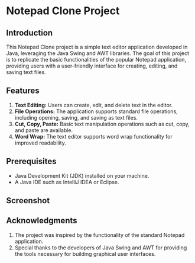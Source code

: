 # Notepad Clone Project

## Introduction

This Notepad Clone project is a simple text editor application developed in Java, leveraging the Java Swing and AWT libraries. The goal of this project is to replicate the basic functionalities of the popular Notepad application, providing users with a user-friendly interface for creating, editing, and saving text files.

## Features

1. **Text Editing:** Users can create, edit, and delete text in the editor.
2. **File Operations:** The application supports standard file operations, including opening, saving, and saving as text files.
3. **Cut, Copy, Paste:** Basic text manipulation operations such as cut, copy, and paste are available.
4. **Word Wrap:** The text editor supports word wrap functionality for improved readability.
## Prerequisites

- Java Development Kit (JDK) installed on your machine.
- A Java IDE such as IntelliJ IDEA or Eclipse.

## Screenshot

## Acknowledgments
1. The project was inspired by the functionality of the standard Notepad application.
2. Special thanks to the developers of Java Swing and AWT for providing the tools necessary for building graphical user interfaces.
